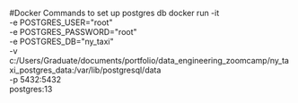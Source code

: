 #Docker Commands to set up postgres db
docker run -it \
  -e POSTGRES_USER="root" \
  -e POSTGRES_PASSWORD="root" \
  -e POSTGRES_DB="ny_taxi" \
  -v c:/Users/Graduate/documents/portfolio/data_engineering_zoomcamp/ny_taxi_postgres_data:/var/lib/postgresql/data \
  -p 5432:5432 \
  postgres:13